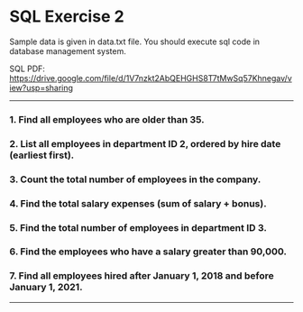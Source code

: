 # SQL Exercise 2

Sample data is given in data.txt file. You should execute sql code in database management system.

SQL PDF: https://drive.google.com/file/d/1V7nzkt2AbQEHGHS8T7tMwSq57Khnegav/view?usp=sharing

---

### 1. Find all employees who are older than 35.

### 2. List all employees in department ID 2, ordered by hire date (earliest first).

### 3. Count the total number of employees in the company.

### 4. Find the total salary expenses (sum of salary + bonus).

### 5. Find the total number of employees in department ID 3.

### 6. Find the employees who have a salary greater than 90,000.

### 7. Find all employees hired after January 1, 2018 and before January 1, 2021.

---



 

